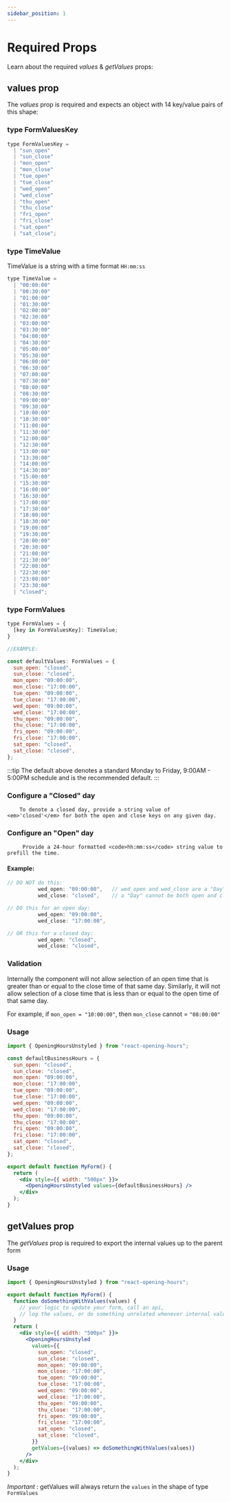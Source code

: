 ```yaml
---
sidebar_position: 1
---
```


# Required Props

Learn about the required _values_ & _getValues_ props:

## values prop

The <em>values</em> prop is required and expects an object with 14 key/value pairs of this shape:

### type FormValuesKey

```js
type FormValuesKey =
  | "sun_open"
  | "sun_close"
  | "mon_open"
  | "mon_close"
  | "tue_open"
  | "tue_close"
  | "wed_open"
  | "wed_close"
  | "thu_open"
  | "thu_close"
  | "fri_open"
  | "fri_close"
  | "sat_open"
  | "sat_close";
```

### type TimeValue

TimeValue is a string with a time format <code>HH:mm:ss</code>

```js
type TimeValue =
  | "00:00:00"
  | "00:30:00"
  | "01:00:00"
  | "01:30:00"
  | "02:00:00"
  | "02:30:00"
  | "03:00:00"
  | "03:30:00"
  | "04:00:00"
  | "04:30:00"
  | "05:00:00"
  | "05:30:00"
  | "06:00:00"
  | "06:30:00"
  | "07:00:00"
  | "07:30:00"
  | "08:00:00"
  | "08:30:00"
  | "09:00:00"
  | "09:30:00"
  | "10:00:00"
  | "10:30:00"
  | "11:00:00"
  | "11:30:00"
  | "12:00:00"
  | "12:30:00"
  | "13:00:00"
  | "13:30:00"
  | "14:00:00"
  | "14:30:00"
  | "15:00:00"
  | "15:30:00"
  | "16:00:00"
  | "16:30:00"
  | "17:00:00"
  | "17:30:00"
  | "18:00:00"
  | "18:30:00"
  | "19:00:00"
  | "19:30:00"
  | "20:00:00"
  | "20:30:00"
  | "21:00:00"
  | "21:30:00"
  | "22:00:00"
  | "22:30:00"
  | "23:00:00"
  | "23:30:00"
  | "closed";
```

### type FormValues

```js
type FormValues = {
  [key in FormValuesKey]: TimeValue;
}
```

```js
//EXAMPLE:

const defaultValues: FormValues = {
  sun_open: "closed",
  sun_close: "closed",
  mon_open: "09:00:00",
  mon_close: "17:00:00",
  tue_open: "09:00:00",
  tue_close: "17:00:00",
  wed_open: "09:00:00",
  wed_close: "17:00:00",
  thu_open: "09:00:00",
  thu_close: "17:00:00",
  fri_open: "09:00:00",
  fri_close: "17:00:00",
  sat_open: "closed",
  sat_close: "closed",
};
```

:::tip The default above denotes a standard Monday to Friday, 9:00AM - 5:00PM schedule and is the recommended default.
:::

### Configure a "Closed" day

        To denote a closed day, provide a string value of <em>'closed'</em> for both the open and close keys on any given day.

### Configure an "Open" day

         Provide a 24-hour formatted <code>hh:mm:ss</code> string value to prefill the time.

#### Example:

```js
// DO NOT do this:
          wed_open: "09:00:00",   // wed_open and wed_close are a "Day"
          wed_close: "closed",    // a "Day" cannot be both open and closed

// DO this for an open day:
          wed_open: "09:00:00",
          wed_close: "17:00:00",

// OR this for a closed day:
          wed_open: "closed",
          wed_close: "closed",
```

### Validation

Internally the component will not allow selection of an open time that is greater than or equal to the close time of that same day.
Similarly, it will not allow selection of a close time that is less than or equal to the open time of that same day.

For example, if <code>mon_open = "10:00:00"</code>, then <code>mon_close</code> cannot = <code>"08:00:00"</code>

### Usage

```jsx title="src/form.js"
import { OpeningHoursUnstyled } from "react-opening-hours";

const defaultBusinessHours = {
  sun_open: "closed",
  sun_close: "closed",
  mon_open: "09:00:00",
  mon_close: "17:00:00",
  tue_open: "09:00:00",
  tue_close: "17:00:00",
  wed_open: "09:00:00",
  wed_close: "17:00:00",
  thu_open: "09:00:00",
  thu_close: "17:00:00",
  fri_open: "09:00:00",
  fri_close: "17:00:00",
  sat_open: "closed",
  sat_close: "closed",
};

export default function MyForm() {
  return (
    <div style={{ width: "500px" }}>
      <OpeningHoursUnstyled values={defaultBusinessHours} />
    </div>
  );
}
```

## getValues prop

The <em>getValues</em> prop is required to export the internal values up to the parent form

### Usage

```jsx title="src/form.js"
import { OpeningHoursUnstyled } from "react-opening-hours";

export default function MyForm() {
  function doSomethingWithValues(values) {
    // your logic to update your form, call an api,
    // log the values, or do something unrelated whenever internal values change
  }
  return (
    <div style={{ width: "500px" }}>
      <OpeningHoursUnstyled
        values={{
          sun_open: "closed",
          sun_close: "closed",
          mon_open: "09:00:00",
          mon_close: "17:00:00",
          tue_open: "09:00:00",
          tue_close: "17:00:00",
          wed_open: "09:00:00",
          wed_close: "17:00:00",
          thu_open: "09:00:00",
          thu_close: "17:00:00",
          fri_open: "09:00:00",
          fri_close: "17:00:00",
          sat_open: "closed",
          sat_close: "closed",
        }}
        getValues={(values) => doSomethingWithValues(values)}
      />
    </div>
  );
}
```

_Important_ : getValues will always return the <code>values</code> in the shape of type <code>FormValues</code>

